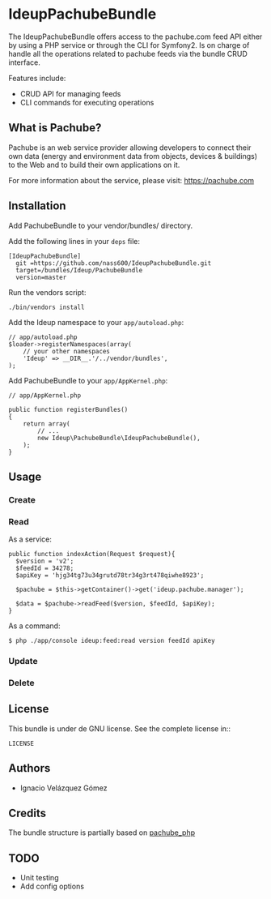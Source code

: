 IdeupPachubeBundle
==================

The IdeupPachubeBundle offers access to the pachube.com feed API either by using a PHP service or through the CLI
for Symfony2. Is on charge of handle all the operations related to pachube feeds via the bundle CRUD interface.

Features include:

- CRUD API for managing feeds
- CLI commands for executing operations


What is Pachube?
----------------

Pachube is an web service provider allowing developers to connect their own data (energy and environment data
from objects, devices & buildings) to the Web and to build their own applications on it.

For more information about the service, please visit: https://pachube.com


Installation
------------

Add PachubeBundle to your vendor/bundles/ directory.

Add the following lines in your ``deps`` file:

    [IdeupPachubeBundle]
      git =https://github.com/nass600/IdeupPachubeBundle.git
      target=/bundles/Ideup/PachubeBundle
      version=master

Run the vendors script:

    ./bin/vendors install

Add the Ideup namespace to your `app/autoload.php`:

    // app/autoload.php
    $loader->registerNamespaces(array(
        // your other namespaces
        'Ideup' => __DIR__.'/../vendor/bundles',
    );


Add PachubeBundle to your `app/AppKernel.php`:

    // app/AppKernel.php

    public function registerBundles()
    {
        return array(
            // ...
            new Ideup\PachubeBundle\IdeupPachubeBundle(),
        );
    }


Usage
-----

### Create

### Read

As a service:

    public function indexAction(Request $request){
      $version = 'v2';
      $feedId = 34278;
      $apiKey = 'hjg34tg73u34grutd78tr34g3rt478qiwhe8923';

      $pachube = $this->getContainer()->get('ideup.pachube.manager');

      $data = $pachube->readFeed($version, $feedId, $apiKey);
    }


As a command:

    $ php ./app/console ideup:feed:read version feedId apiKey

### Update

### Delete


License
-------

This bundle is under de GNU license. See the complete license in::

    LICENSE

Authors
-------

- Ignacio Velázquez Gómez

Credits
-------

The bundle structure is partially based on [pachube_php](https://github.com/pachube/pachube_php)

TODO
----

- Unit testing
- Add config options

